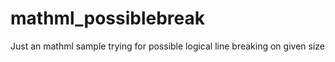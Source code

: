 # mathml_possiblebreak
Just an mathml sample trying for possible logical line breaking on given size
